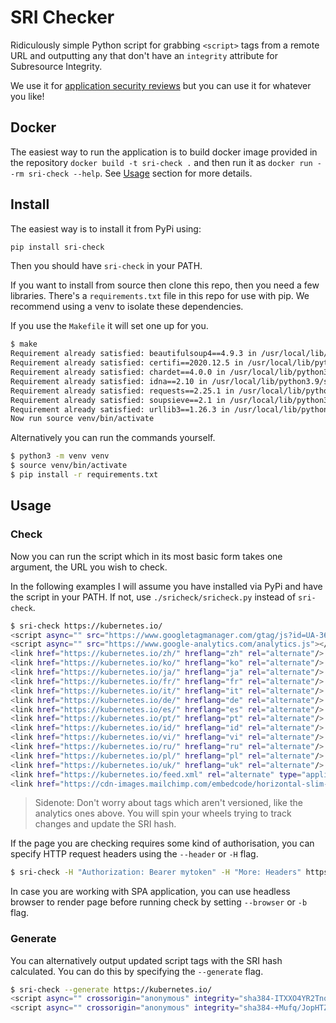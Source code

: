 # SRI Checker

Ridiculously simple Python script for grabbing `<script>` tags from a remote URL and outputting any that don't have an `integrity` attribute for Subresource Integrity.

We use it for <a href="https://www.4armed.com/assess/penetration-testing/">application security reviews</a> but you can use it for whatever you like!

## Docker
The easiest way to run the application is to build docker image provided in the repository `docker build -t sri-check .` and then run it as `docker run --rm sri-check --help`. See [Usage](#usage) section for more details.

## Install

The easiest way is to install it from PyPi using:

```bash
pip install sri-check
```

Then you should have `sri-check` in your PATH.

If you want to install from source then clone this repo, then you need a few libraries. There's a `requirements.txt` file in this repo for use with pip. We recommend using a venv to isolate these dependencies.

If you use the `Makefile` it will set one up for you.

```bash
$ make
Requirement already satisfied: beautifulsoup4==4.9.3 in /usr/local/lib/python3.9/site-packages (from -r requirements.txt (line 1)) (4.9.3)
Requirement already satisfied: certifi==2020.12.5 in /usr/local/lib/python3.9/site-packages (from -r requirements.txt (line 2)) (2020.12.5)
Requirement already satisfied: chardet==4.0.0 in /usr/local/lib/python3.9/site-packages (from -r requirements.txt (line 3)) (4.0.0)
Requirement already satisfied: idna==2.10 in /usr/local/lib/python3.9/site-packages (from -r requirements.txt (line 4)) (2.10)
Requirement already satisfied: requests==2.25.1 in /usr/local/lib/python3.9/site-packages (from -r requirements.txt (line 5)) (2.25.1)
Requirement already satisfied: soupsieve==2.1 in /usr/local/lib/python3.9/site-packages (from -r requirements.txt (line 6)) (2.1)
Requirement already satisfied: urllib3==1.26.3 in /usr/local/lib/python3.9/site-packages (from -r requirements.txt (line 7)) (1.26.3)
Now run source venv/bin/activate
```

Alternatively you can run the commands yourself.

```bash
$ python3 -m venv venv
$ source venv/bin/activate
$ pip install -r requirements.txt
```

## Usage

### Check

Now you can run the script which in its most basic form takes one argument, the URL you wish to check.

In the following examples I will assume you have installed via PyPi and have the script in your PATH. If not, use `./sricheck/sricheck.py` instead of `sri-check`.

```bash
$ sri-check https://kubernetes.io/
<script async="" src="https://www.googletagmanager.com/gtag/js?id=UA-36037335-10"></script>
<script async="" src="https://www.google-analytics.com/analytics.js"></script>
<link href="https://kubernetes.io/zh/" hreflang="zh" rel="alternate"/>
<link href="https://kubernetes.io/ko/" hreflang="ko" rel="alternate"/>
<link href="https://kubernetes.io/ja/" hreflang="ja" rel="alternate"/>
<link href="https://kubernetes.io/fr/" hreflang="fr" rel="alternate"/>
<link href="https://kubernetes.io/it/" hreflang="it" rel="alternate"/>
<link href="https://kubernetes.io/de/" hreflang="de" rel="alternate"/>
<link href="https://kubernetes.io/es/" hreflang="es" rel="alternate"/>
<link href="https://kubernetes.io/pt/" hreflang="pt" rel="alternate"/>
<link href="https://kubernetes.io/id/" hreflang="id" rel="alternate"/>
<link href="https://kubernetes.io/vi/" hreflang="vi" rel="alternate"/>
<link href="https://kubernetes.io/ru/" hreflang="ru" rel="alternate"/>
<link href="https://kubernetes.io/pl/" hreflang="pl" rel="alternate"/>
<link href="https://kubernetes.io/uk/" hreflang="uk" rel="alternate"/>
<link href="https://kubernetes.io/feed.xml" rel="alternate" type="application/rss+xml"/>
<link href="https://cdn-images.mailchimp.com/embedcode/horizontal-slim-10_7.css" rel="stylesheet" type="text/css"/>
```

> Sidenote: Don't worry about tags which aren't versioned, like the analytics ones above. You will spin your wheels trying to track changes and update the SRI hash.

If the page you are checking requires some kind of authorisation, you can specify HTTP request headers using the `--header` or `-H` flag.

```bash
$ sri-check -H "Authorization: Bearer mytoken" -H "More: Headers" https://kubernetes.io/
```

In case you are working with SPA application, you can use headless browser to render page before running check by setting `--browser` or `-b` flag.

### Generate

You can alternatively output updated script tags with the SRI hash calculated. You can do this by specifying the `--generate` flag.

```bash
$ sri-check --generate https://kubernetes.io/
<script async="" crossorigin="anonymous" integrity="sha384-ITXXO4YR2TnoUD5vtyrbRhklkt/Q9hFZILlBvnQfLCe4dFJzAofF5sflCksWtNRa" src="https://www.googletagmanager.com/gtag/js?id=UA-36037335-10"></script>
<script async="" crossorigin="anonymous" integrity="sha384-+Mufq/JopHTZLYFkTpT8TA9y0zY/A/VflmpyMsbjcGbcyUbfudhn5Et/w6EIFhoo" src="https://www.google-analytics.com/analytics.js"></script>
```
